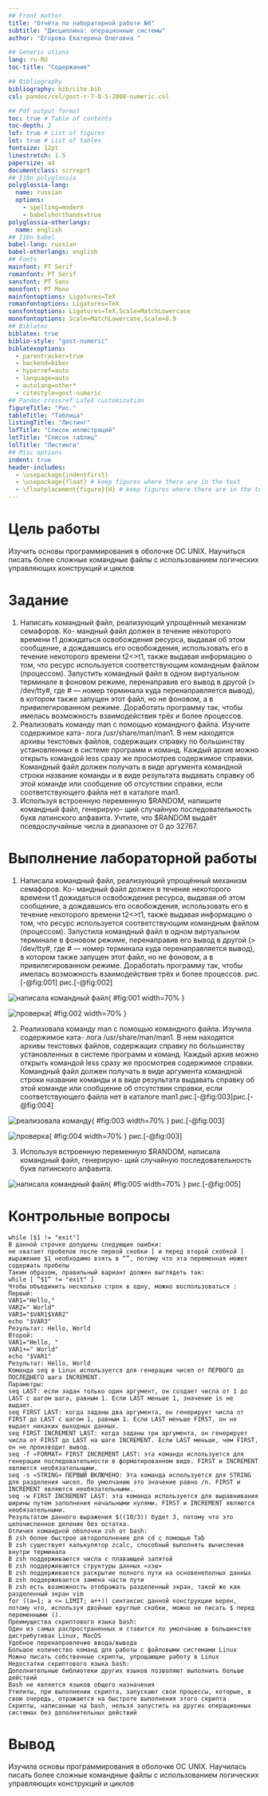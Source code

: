 ```yaml
---
## Front matter
title: "Отчёта по лабораторной работе №6"
subtitle: "Дисциплина: операционные системы"
author: "Егорова Екатерина Олеговна "

## Generic otions
lang: ru-RU
toc-title: "Содержание"

## Bibliography
bibliography: bib/cite.bib
csl: pandoc/csl/gost-r-7-0-5-2008-numeric.csl

## Pdf output format
toc: true # Table of contents
toc-depth: 2
lof: true # List of figures
lot: true # List of tables
fontsize: 12pt
linestretch: 1.5
papersize: a4
documentclass: scrreprt
## I18n polyglossia
polyglossia-lang:
  name: russian
  options:
	- spelling=modern
	- babelshorthands=true
polyglossia-otherlangs:
  name: english
## I18n babel
babel-lang: russian
babel-otherlangs: english
## Fonts
mainfont: PT Serif
romanfont: PT Serif
sansfont: PT Sans
monofont: PT Mono
mainfontoptions: Ligatures=TeX
romanfontoptions: Ligatures=TeX
sansfontoptions: Ligatures=TeX,Scale=MatchLowercase
monofontoptions: Scale=MatchLowercase,Scale=0.9
## Biblatex
biblatex: true
biblio-style: "gost-numeric"
biblatexoptions:
  - parentracker=true
  - backend=biber
  - hyperref=auto
  - language=auto
  - autolang=other*
  - citestyle=gost-numeric
## Pandoc-crossref LaTeX customization
figureTitle: "Рис."
tableTitle: "Таблица"
listingTitle: "Листинг"
lofTitle: "Список иллюстраций"
lotTitle: "Список таблиц"
lolTitle: "Листинги"
## Misc options
indent: true
header-includes:
  - \usepackage{indentfirst}
  - \usepackage{float} # keep figures where there are in the text
  - \floatplacement{figure}{H} # keep figures where there are in the text
---
```


# Цель работы
Изучить основы программирования в оболочке ОС UNIX. Научиться писать более
сложные командные файлы с использованием логических управляющих конструкций
и циклов
# Задание
1. Написать командный файл, реализующий упрощённый механизм семафоров. Ко-
мандный файл должен в течение некоторого времени t1 дожидаться освобождения
ресурса, выдавая об этом сообщение, а дождавшись его освобождения, использовать
его в течение некоторого времени t2<>t1, также выдавая информацию о том, что
ресурс используется соответствующим командным файлом (процессом). Запустить
командный файл в одном виртуальном терминале в фоновом режиме, перенаправив
его вывод в другой (> /dev/tty#, где # — номер терминала куда перенаправляется
вывод), в котором также запущен этот файл, но не фоновом, а в привилегированном
режиме. Доработать программу так, чтобы имелась возможность взаимодействия трёх
и более процессов.
2. Реализовать команду man с помощью командного файла. Изучите содержимое ката-
лога /usr/share/man/man1. В нем находятся архивы текстовых файлов, содержащих
справку по большинству установленных в системе программ и команд. Каждый архив
можно открыть командой less сразу же просмотрев содержимое справки. Командный
файл должен получать в виде аргумента командной строки название команды и в виде
результата выдавать справку об этой команде или сообщение об отсутствии справки,
если соответствующего файла нет в каталоге man1.
3. Используя встроенную переменную $RANDOM, напишите командный файл, генерирую-
щий случайную последовательность букв латинского алфавита. Учтите, что $RANDOM
выдаёт псевдослучайные числа в диапазоне от 0 до 32767.

# Выполнение лабораторной работы

1. Написала командный файл, реализующий упрощённый механизм семафоров. Ко-
мандный файл должен в течение некоторого времени t1 дожидаться освобождения
ресурса, выдавая об этом сообщение, а дождавшись его освобождения, использовать
его в течение некоторого времени t2<>t1, также выдавая информацию о том, что
ресурс используется соответствующим командным файлом (процессом). Запустила
командный файл в одном виртуальном терминале в фоновом режиме, перенаправив
его вывод в другой (> /dev/tty#, где # — номер терминала куда перенаправляется
вывод), в котором также запущен этот файл, но не фоновом, а в привилегированном
режиме. Доработать программу так, чтобы имелась возможность взаимодействия трёх
и более процессов.  рис.[-@fig:001] рис.[-@fig:002]
 
![ написала командный файл   ](screen12/1.png){ #fig:001 width=70% } 



![  проверка   ](screen12/3.png){ #fig:002 width=70% } 

2. Реализовала команду man с помощью командного файла. Изучила содержимое ката-
лога /usr/share/man/man1. В нем находятся архивы текстовых файлов, содержащих
справку по большинству установленных в системе программ и команд. Каждый архив
можно открыть командой less сразу же просмотрев содержимое справки. Командный
файл должен получать в виде аргумента командной строки название команды и в виде
результата выдавать справку об этой команде или сообщение об отсутствии справки,
если соответствующего файла нет в каталоге man1.рис.[-@fig:003]рис.[-@fig:004]

![ реализовала команду](screen12/2.png){ #fig:003 width=70% } рис.[-@fig:003]
 
![  проверка   ](screen12/4.png){ #fig:004 width=70% } рис.[-@fig:003]
 
3. Используя встроенную переменную $RANDOM, написала командный файл, генерирую-
щий случайную последовательность букв латинского алфавита. 
 
 ![  написала командный файл   ](screen12/5.png){ #fig:005 width=70% } рис.[-@fig:005]
 
 
 
# Контрольные вопросы

    while [$1 != "exit"]
    В данной строчке допущены следующие ошибки:
    не хватает пробелов после первой скобки [ и перед второй скобкой ]
    выражение $1 необходимо взять в “”, потому что эта переменная может содержать пробелы
    Таким образом, правильный вариант должен выглядеть так:
    while [ “$1” != "exit" ]
    Чтобы объединить несколько строк в одну, можно воспользоваться :
    Первый:
    VAR1="Hello,"
    VAR2=" World"
    VAR3="$VAR1$VAR2"
    echo "$VAR3"
    Результат: Hello, World
    Второй:
    VAR1="Hello, "
    VAR1+=" World"
    echo "$VAR1"
    Результат: Hello, World
    Команда seq в Linux используется для генерации чисел от ПЕРВОГО до ПОСЛЕДНЕГО шага INCREMENT.
    Параметры:
    seq LAST: если задан только один аргумент, он создает числа от 1 до LAST с шагом шага, равным 1. Если LAST меньше 1, значение is не выдает.
    seq FIRST LAST: когда заданы два аргумента, он генерирует числа от FIRST до LAST с шагом 1, равным 1. Если LAST меньше FIRST, он не выдает никаких выходных данных.
    seq FIRST INCREMENT LAST: когда заданы три аргумента, он генерирует числа от FIRST до LAST на шаге INCREMENT. Если LAST меньше, чем FIRST, он не производит вывод.
    seq -f «FORMAT» FIRST INCREMENT LAST: эта команда используется для генерации последовательности в форматированном виде. FIRST и INCREMENT являются необязательными.
    seq -s «STRING» ПЕРВЫЙ ВКЛЮЧЕНО: Эта команда используется для STRING для разделения чисел. По умолчанию это значение равно /n. FIRST и INCREMENT являются необязательными.
    seq -w FIRST INCREMENT LAST: эта команда используется для выравнивания ширины путем заполнения начальными нулями. FIRST и INCREMENT являются необязательными.
    Результатом данного выражения $((10/3)) будет 3, потому что это целочисленное деление без остатка.
    Отличия командной оболочки zsh от bash:
    В zsh более быстрое автодополнение для cd с помощью Тab
    В zsh существует калькулятор zcalc, способный выполнять вычисления внутри терминала
    В zsh поддерживаются числа с плавающей запятой
    В zsh поддерживаются структуры данных «хэш»
    В zsh поддерживается раскрытие полного пути на основенеполных данных
    В zsh поддерживается замена части пути
    В zsh есть возможность отображать разделенный экран, такой же как разделенный экран vim
    for ((a=1; a <= LIMIT; a++)) синтаксис данной конструкции верен, потому что, используя двойные круглые скобки, можно не писать $ перед переменными ().
    Преимущества скриптового языка bash:
    Один из самых распространенных и ставится по умолчанию в большинстве дистрибутивах Linux, MacOS
    Удобное перенаправление ввода/вывода
    Большое количество команд для работы с файловыми системами Linux
    Можно писать собственные скрипты, упрощающие работу в Linux
    Недостатки скриптового языка bash:
    Дополнительные библиотеки других языков позволяют выполнить больше действий
    Bash не является языков общего назначения
    Утилиты, при выполнении скрипта, запускают свои процессы, которые, в свою очередь, отражаются на быстроте выполнения этого скрипта
    Скрипты, написанные на bash, нельзя запустить на других операционных системах без дополнительных действий

 
# Вывод

Изучила основы программирования в оболочке ОС UNIX. Научилась писать более
сложные командные файлы с использованием логических управляющих конструкций
и циклов




